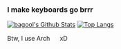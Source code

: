 ### I make keyboards go brrr

[<img alt="bagool's Github Stats" src="https://github-readme-stats.vercel.app/api?username=bagool185&hide_border=true&count_private=true&show_icons=true&theme=radical" />](https://www.youtube.com/watch?v=dQw4w9WgXcQ)
[![Top Langs](https://github-readme-stats.vercel.app/api/top-langs/?username=bagool185&theme=radical&langs_count=10&layout=compact&hide_border=true)](https://www.youtube.com/watch?v=dQw4w9WgXcQ)


Btw, I use Arch <img src="https://external-content.duckduckgo.com/iu/?u=http%3A%2F%2Fwiki.installgentoo.com%2Fimages%2Ff%2Ff9%2FArch-linux-logo.png&f=1&nofb=1" width="15px"> xD
